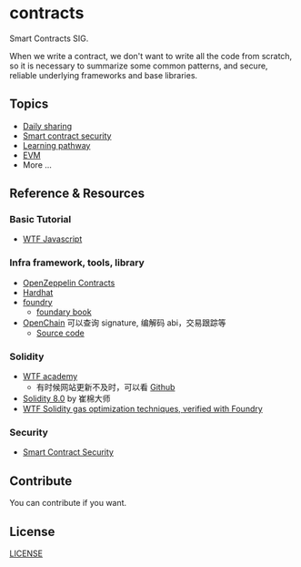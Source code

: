 # contracts

Smart Contracts SIG.

When we write a contract, we don't want to write all the code from scratch, so it is necessary to summarize some common patterns, and secure, reliable underlying frameworks and base libraries.

## Topics

- [Daily sharing](daily_sharing.md)
- [Smart contract security](security.md)
- [Learning pathway](pathway.md)
- [EVM](evm.md)
- More ...

## Reference & Resources

### Basic Tutorial

- [WTF Javascript](https://github.com/WTFAcademy/WTF-JavaScript)

### Infra framework, tools, library

- [OpenZeppelin Contracts](https://www.openzeppelin.com/contracts)
- [Hardhat](https://hardhat.org/)
- [foundry](https://github.com/foundry-rs/foundry)
  - [foundary book](https://book.getfoundry.sh/)
- [OpenChain](https://openchain.xyz/) 可以查询 signature, 编解码 abi，交易跟踪等
  - [Source code](https://github.com/openchainxyz/openchain-monorepo)

### Solidity

- [WTF academy](https://www.wtf.academy/)
  - 有时候网站更新不及时，可以看 [Github](https://github.com/AmazingAng/WTF-Solidity)
- [Solidity 8.0](https://www.bilibili.com/video/BV1oZ4y1B7WS/) by 崔棉大师
- [WTF Solidity gas optimization techniques, verified with Foundry](https://github.com/WTFAcademy/WTF-gas-optimization)

### Security

- [Smart Contract Security](security.md)

## Contribute

You can contribute if you want.

## License

[LICENSE](LICENSE)

